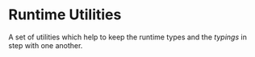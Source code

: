 # Runtime Utilities

A set of utilities which help to keep the runtime types and the _typings_ in step with one another.